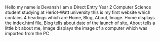 Hello my name is Devansh I am a Direct Entry Year 2 Computer Science student studying at Heriot-Watt university this is my first website which contains 4 headings which are
Home, Blog, About, Image. Home displays the index.html file, Blog tells about date of the launch of site, About tells a little bit about me, Image displays the image of a computer which was imported from the PC
